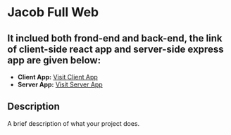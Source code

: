 # Jacob Full Web

## It inclued both frond-end and back-end, the link of client-side react app and server-side express app are given below:

- **Client App:** [Visit Client App](https://jacob-full-web.netlify.app/)
- **Server App:** [Visit Server App](https://jacob-full-web.vercel.app/)

## Description

A brief description of what your project does.
